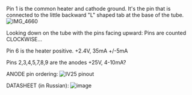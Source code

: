 Pin 1 is the common heater and cathode ground.  It's the pin that is connected to the little backward "L" shaped tab at the base of the tube.
![IMG_4660](https://user-images.githubusercontent.com/12539254/168504918-4506f281-7332-4272-871b-df320360d5a7.jpg)

Looking down on the tube with the pins facing upward: Pins are counted CLOCKWISE...

Pin 6 is the heater positive.  +2.4V, 35mA +/-5mA

Pins 2,3,4,5,7,8,9 are the anodes +25V, 4-10mA?

ANODE pin ordering:
![IV25 pinout](https://user-images.githubusercontent.com/12539254/168511312-f22d31ca-6f45-43fb-9f5b-896c306fb96d.jpg)

DATASHEET (in Russian):
![image](https://user-images.githubusercontent.com/12539254/168506308-da6dbe01-4c76-4187-8489-e54f5f7b94ae.png)
